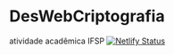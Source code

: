 # DesWebCriptografia
atividade acadêmica IFSP
[![Netlify Status](https://api.netlify.com/api/v1/badges/a58b61d0-12a7-459a-afeb-72d55629b02d/deploy-status)](https://app.netlify.com/sites/educripto/deploys)
